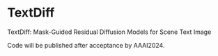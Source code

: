# TextDiff
TextDiff: Mask-Guided Residual Diffusion Models for Scene Text Image

Code will be published after acceptance by AAAI2024.
